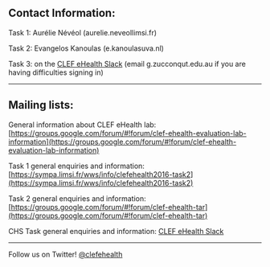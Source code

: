 ## Contact Information: 

Task 1: Aurélie Névéol (aurelie.neveol<AT>limsi.fr)
  
Task 2: Evangelos Kanoulas (e.kanoulas<AT>uva.nl)
  
Task 3: on the [CLEF eHealth Slack](clefehealth.slack.com) (email g.zuccon<AT>qut.edu.au if you are having difficulties signing in)

------------------------------------

## Mailing lists: 

General information about CLEF eHealth lab: [https://groups.google.com/forum/#!forum/clef-ehealth-evaluation-lab-information](https://groups.google.com/forum/#!forum/clef-ehealth-evaluation-lab-information)

Task 1 general enquiries and information: [https://sympa.limsi.fr/wws/info/clefehealth2016-task2](https://sympa.limsi.fr/wws/info/clefehealth2016-task2)

Task 2 general enquiries and information: [https://groups.google.com/forum/#!forum/clef-ehealth-tar](https://groups.google.com/forum/#!forum/clef-ehealth-tar)  

CHS Task general enquiries and information: [CLEF eHealth Slack](clefehealth.slack.com)

------------------------------------

Follow us on Twitter! [@clefehealth](https://twitter.com/clefehealth)
